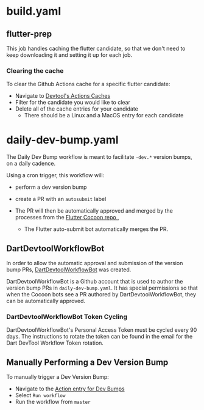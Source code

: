 # build.yaml

## flutter-prep

This job handles caching the flutter candidate, so that we don't need to keep downloading it and setting it up for each job.

### Clearing the cache

To clear the Github Actions cache for a specific flutter candidate:

- Navigate to  [Devtool's Actions Caches](https://github.com/flutter/devtools/actions/caches)
- Filter for the candidate you would like to clear
- Delete all of the cache entries for your candidate
  - There should be a Linux and a MacOS entry for each candidate

# daily-dev-bump.yaml

The Daily Dev Bump workflow is meant to facilitate `-dev.*` version bumps, on a daily cadence.

Using a cron trigger, this workflow will:
- perform a dev version bump
- create a PR with an `autosubmit` label

- The PR will then be automatically approved and merged by the processes from the [ Flutter Cocoon repo ](https://github.com/flutter/cocoon),
  - The Flutter auto-submit bot automatically merges the PR.

## DartDevtoolWorkflowBot
In order to allow the automatic approval and submission of the version bump PRs,
[DartDevtoolWorkflowBot](https://github.com/DartDevtoolWorkflowBot) was created.

DartDevtoolWorkflowBot is a Github account that is used to author the version bump PRs in `daily-dev-bump.yaml`. It has special permissions so that when the Cocoon bots see a PR authored by DartDevtoolWorkflowBot, they can be automatically approved.

### DartDevtoolWorkflowBot Token Cycling

DartDevtoolWorkflowBot's Personal Access Token must be cycled every 90 days.
The instructions to rotate the token can be found in the email for the Dart DevTool Workflow Token rotation.

## Manually Performing a Dev Version Bump

To manually trigger a Dev Version Bump:
- Navigate to the [Action entry for Dev Bumps](https://github.com/flutter/devtools/actions/workflows/daily-dev-bump.yaml)
- Select `Run workflow`
- Run the workflow from `master`


